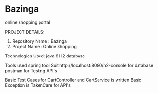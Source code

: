# Bazinga
online shopping portal 

PROJECT DETAILS:

1) Repository Name : Bazinga 
2) Project Name : Online Shopping 

Technologies Used:
java 8
H2 database

Tools used 
 spring tool Suit
 http://localhost:8080/h2-console for database
 postman for Testing API's

Basic Test Cases for CartController and CartService is written
Basic Exception is TakenCare for API's
